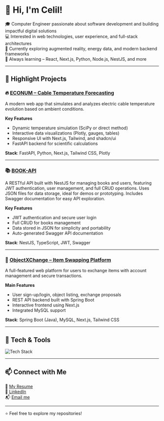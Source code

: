 # 👋 Hi, I'm Celil!

🎓 Computer Engineer passionate about software development and building impactful digital solutions  
💻 Interested in web technologies, user experience, and full-stack architectures  
🚀 Currently exploring augmented reality, energy data, and modern backend frameworks  
🌱 Always learning – React, Next.js, Python, Node.js, NestJS, and more

---

## 📌 Highlight Projects

### 🔥 [ECONUM – Cable Temperature Forecasting](https://github.com/Lilecaz/ECONUM)
A modern web app that simulates and analyzes electric cable temperature evolution based on ambient conditions.

**Key Features**  
- Dynamic temperature simulation (SciPy or direct method)  
- Interactive data visualizations (Plotly, gauges, tables)  
- Responsive UI with Next.js, Tailwind, and shadcn/ui  
- FastAPI backend for scientific calculations

**Stack**: FastAPI, Python, Next.js, Tailwind CSS, Plotly

---

### 📚 [BOOK-API](https://github.com/Lilecaz/book-api)  
A RESTful API built with NestJS for managing books and users, featuring JWT authentication, user management, and full CRUD operations. Uses JSON files for data storage, ideal for demos or prototyping. Includes Swagger documentation for easy API exploration.

**Key Features**  
- JWT authentication and secure user login  
- Full CRUD for books management  
- Data stored in JSON for simplicity and portability  
- Auto-generated Swagger API documentation  

**Stack**: NestJS, TypeScript, JWT, Swagger

---

### 🔄 [ObjectXChange – Item Swapping Platform](https://github.com/Lilecaz/ProjetQual)
A full-featured web platform for users to exchange items with account management and secure transactions.

**Main Features**  
- User sign-up/login, object listing, exchange proposals  
- REST API backend built with Spring Boot  
- Interactive frontend using Next.js  
- Integrated MySQL support

**Stack**: Spring Boot (Java), MySQL, Next.js, Tailwind CSS

---

## 🧰 Tech & Tools

![Tech Stack](https://skillicons.dev/icons?i=nextjs,react,nodejs,nestjs,tailwind,ts,js,py,java,spring,docker,mysql,git,vscode)

---

## 📫 Connect with Me

📄 [My Resume](https://...)  
🔗 [LinkedIn](https://www.linkedin.com/in/celilyilmaz90/)  
📬 [Email me](mailto:lilecaz0090@gmail.com)

---

⭐ Feel free to explore my repositories!

